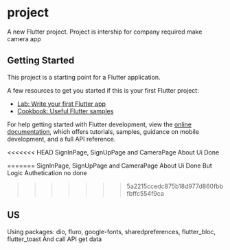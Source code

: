 # project

A new Flutter project.
Project is intership for company required make camera app

## Getting Started

This project is a starting point for a Flutter application.

A few resources to get you started if this is your first Flutter project:

- [Lab: Write your first Flutter app](https://docs.flutter.dev/get-started/codelab)
- [Cookbook: Useful Flutter samples](https://docs.flutter.dev/cookbook)

For help getting started with Flutter development, view the
[online documentation](https://docs.flutter.dev/), which offers tutorials,
samples, guidance on mobile development, and a full API reference.


<<<<<<< HEAD
SignInPage, SignUpPage and CameraPage About Ui Done 

=======
SignInPage, SignUpPage and CameraPage About Ui Done But Logic Authetication no done
>>>>>>> 5a2215ccedc875b18d977d860fbbfbffc554f9ca

## US 
Using packages: dio, fluro, google-fonts, sharedpreferences, flutter_bloc, flutter_toast
And call API get data
